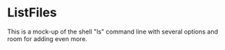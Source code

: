 # ListFiles
This is a mock-up of the shell "ls" command line with several options and room for adding even more.
